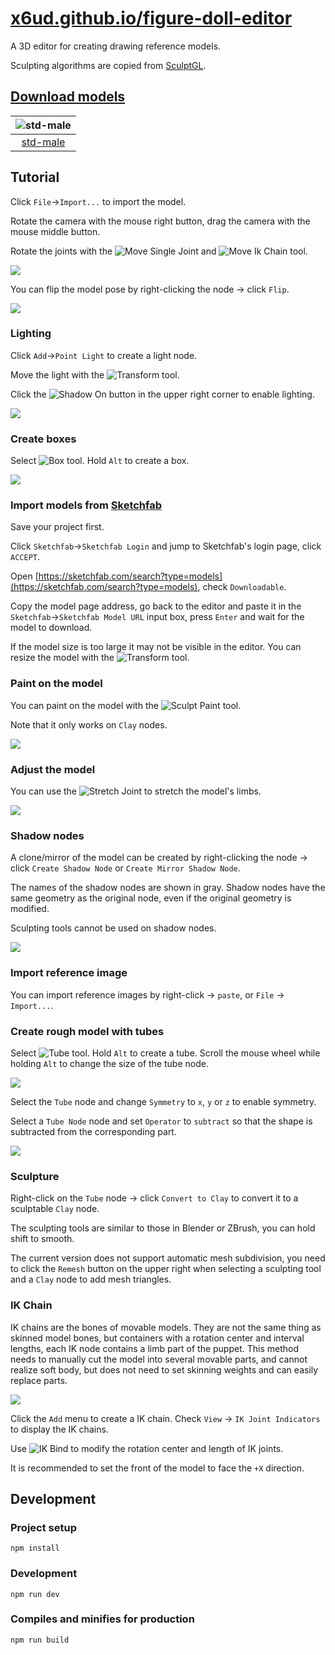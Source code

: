 # [x6ud.github.io/figure-doll-editor](https://x6ud.github.io/figure-doll-editor/)

A 3D editor for creating drawing reference models.

Sculpting algorithms are copied from [SculptGL](https://github.com/stephomi/sculptgl).

## [Download models](https://github.com/x6ud/figure-doll-editor/releases/tag/models)

|                                   ![std-male](./images/std-male.jpg)                                   |
|:------------------------------------------------------------------------------------------------------:|
| [std-male](https://github.com/x6ud/figure-doll-editor/releases/download/models/std-male-20230206.doll) |

## Tutorial

Click `File`->`Import...` to import the model.

Rotate the camera with the mouse right button, drag the camera with the mouse middle button.

Rotate the joints with the ![Move Single Joint](./images/ik-rotate-tool.jpg)
and ![Move Ik Chain](./images/ik-move-tool.jpg) tool.

![](./images/rotate-joint.gif)

You can flip the model pose by right-clicking the node -> click `Flip`.

![](./images/flip.jpg)

### Lighting

Click `Add`->`Point Light` to create a light node.

Move the light with the ![Transform](./images/gizmo-tool.jpg) tool.

Click the ![Shadow On](./images/shading-rendered.jpg) button in the upper right corner to enable lighting.

![](./images/lighting.jpg)

### Create boxes

Select ![Box](./images/box-tool.jpg) tool. Hold `Alt` to create a box.

![](./images/creating-box.gif)

### Import models from [Sketchfab](https://sketchfab.com/)

Save your project first.

Click `Sketchfab`->`Sketchfab Login` and jump to Sketchfab's login page, click `ACCEPT`.

Open [https://sketchfab.com/search?type=models](https://sketchfab.com/search?type=models), check `Downloadable`.

Copy the model page address, go back to the editor and paste it in the `Sketchfab`->`Sketchfab Model URL` input box,
press `Enter` and wait for the model to download.

If the model size is too large it may not be visible in the editor. You can resize the model with
the ![Transform](./images/gizmo-tool.jpg) tool.

### Paint on the model

You can paint on the model with the ![Sculpt Paint](./images/sculpt-paint-tool.jpg) tool.

Note that it only works on `Clay` nodes.

![](./images/painting.gif)

### Adjust the model

You can use the ![Stretch Joint](./images/ik-joint-stretch-tool.jpg) to stretch the model's limbs.

![](./images/stretching-limb.gif)

### Shadow nodes

A clone/mirror of the model can be created by right-clicking the node -> click `Create Shadow Node`
or `Create Mirror Shadow Node`.

The names of the shadow nodes are shown in gray. Shadow nodes have the same geometry as the original node, even if the
original geometry is modified.

Sculpting tools cannot be used on shadow nodes.

![](./images/shadow.gif)

### Import reference image

You can import reference images by right-click -> `paste`, or `File` -> `Import...`.

### Create rough model with tubes

Select ![Tube](./images/tube-tool.jpg) tool. Hold `Alt` to create a tube. Scroll the mouse wheel while holding `Alt` to
change the size of the tube node.

![](./images/tube.gif)

Select the `Tube` node and change `Symmetry` to `x`, `y` or `z` to enable symmetry.

Select a `Tube Node` node and set `Operator` to `subtract` so that the shape is subtracted from the corresponding part.

![](./images/tube-2.gif)

### Sculpture

Right-click on the `Tube` node -> click `Convert to Clay` to convert it to a sculptable `Clay` node.

The sculpting tools are similar to those in Blender or ZBrush, you can hold shift to smooth.

The current version does not support automatic mesh subdivision, you need to click the `Remesh` button on the upper
right when selecting a sculpting tool and a `Clay` node to add mesh triangles.

### IK Chain

IK chains are the bones of movable models. They are not the same thing as skinned model bones, but containers with a
rotation center and interval lengths, each IK node contains a limb part of the puppet. This method needs to manually cut
the model into several movable parts, and cannot realize soft body, but does not need to set skinning weights and can
easily replace parts.

![](./images/figure-doll.jpg)

Click the `Add` menu to create a IK chain. Check `View` -> `IK Joint Indicators` to display the IK chains.

Use ![IK Bind](./images/ik-bind.jpg) to modify the rotation center and length of IK joints.

It is recommended to set the front of the model to face the `+X` direction.

## Development

### Project setup

```
npm install
```

### Development

```
npm run dev
```

### Compiles and minifies for production

```
npm run build
```
